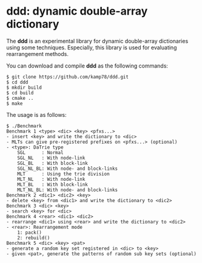 # ddd: dynamic double-array dictionary

The __ddd__ is an experimental library for dynamic double-array dictionaries using some techniques.
Especially, this library is used for evaluating rearrangement methods.

You can download and compile __ddd__ as the following commands:

```
$ git clone https://github.com/kamp78/ddd.git
$ cd ddd
$ mkdir build
$ cd build
$ cmake ..
$ make
```

The usage is as follows:


```
$ ./Benchmark
Benchmark 1 <type> <dic> <key> <pfxs...>
- insert <key> and write the dictionary to <dic>
- MLTs can give pre-registered prefixes on <pfxs...> (optional)
- <type>: DaTrie type
    SGL      : Normal
    SGL_NL   : With node-link
    SGL_BL   : With block-link
    SGL_NL_BL: With node- and block-links
    MLT      : Using the trie division
    MLT_NL   : With node-link
    MLT_BL   : With block-link
    MLT_NL_BL: With node- and block-links
Benchmark 2 <dic1> <dic2> <key>
- delete <key> from <dic1> and write the dictionary to <dic2>
Benchmark 3 <dic> <key>
- search <key> for <dic>
Benchmark 4 <rear> <dic1> <dic2>
- rearrange <dic1> using <rear> and write the dictionary to <dic2>
- <rear>: Rearrangement mode
    1: pack()
    2: rebuild()
Benchmark 5 <dic> <key> <pat>
- generate a random key set registered in <dic> to <key>
- given <pat>, generate the patterns of random sub key sets (optional)
```